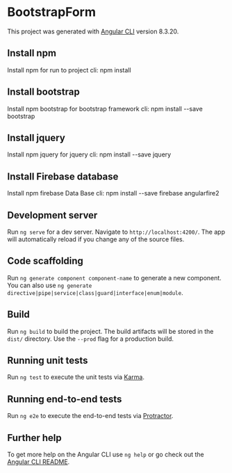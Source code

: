 # BootstrapForm

This project was generated with [Angular CLI](https://github.com/angular/angular-cli) version 8.3.20.

## Install npm

Install npm for run to project cli: npm install

## Install bootstrap

Install npm bootstrap for bootstrap framework cli: npm install --save bootstrap

## Install jquery

Install npm jquery for jquery cli: npm install --save jquery

## Install Firebase database

Install npm firebase Data Base cli: npm install --save firebase angularfire2

## Development server

Run `ng serve` for a dev server. Navigate to `http://localhost:4200/`. The app will automatically reload if you change any of the source files.

## Code scaffolding

Run `ng generate component component-name` to generate a new component. You can also use `ng generate directive|pipe|service|class|guard|interface|enum|module`.

## Build

Run `ng build` to build the project. The build artifacts will be stored in the `dist/` directory. Use the `--prod` flag for a production build.

## Running unit tests

Run `ng test` to execute the unit tests via [Karma](https://karma-runner.github.io).

## Running end-to-end tests

Run `ng e2e` to execute the end-to-end tests via [Protractor](http://www.protractortest.org/).

## Further help

To get more help on the Angular CLI use `ng help` or go check out the [Angular CLI README](https://github.com/angular/angular-cli/blob/master/README.md).

